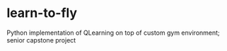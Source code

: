 # learn-to-fly
Python implementation of QLearning on top of custom gym environment; senior capstone project 
